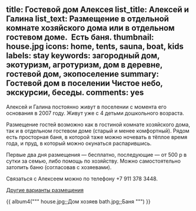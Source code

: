 title: Гостевой дом Алексея
list_title: Алексей и Галина
list_text: Размещение в отдельной комнате хозяйского дома или в отдельном гостевом доме.  Есть баня.
thumbnail: house.jpg
icons: home, tents, sauna, boat, kids
labels: stay
keywords: загородный дом, экотуризм, агротуризм, дом в деревне, гостевой дом, экопоселение
summary: Гостевой дом в поселении Чистое небо, экскурсии, беседы.
comments: yes
---
Алексей и Галина постоянно живут в поселении с момента его основания в 2007 году.
Живут уже с 4 детьми дошкольного возраста.

Размещение гостей возможно как в гостиной комнате хозяйского дома, так и в отдельном гостевом доме (старый и менее комфортный).
Рядом есть просторная баня, в которой таже можно ночевать в тёплое время года, и пруд, в который можно окунаться распарившись.

Первые два дня размещения — бесплатно, последующие — от 500 р в сутки за семью, либо помощь по хозяйству.
Можно самостоятельно затопить баню (согласовав с хозяевами).

Связаться с Алексеем можно по телефону +7 911 378 3448.

[Другие варианты размещения](/stay/)

{{ album4("""
house.jpg;;Дом хозяев
bath.jpg;;Баня
""") }}
